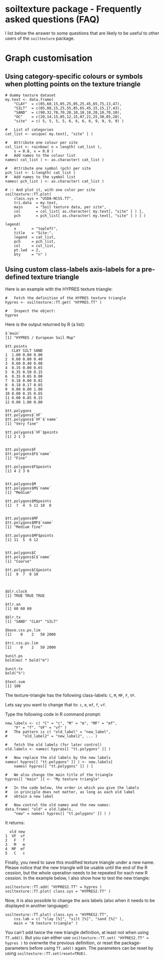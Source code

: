 
soiltexture package - Frequently asked questions (FAQ)
============================================================

I list below the answer to some questions that are likely to 
be useful to other users of the `soiltexture` package.



Graph customisation
============================================================

Using category-specific colours or symbols when plotting points 
on the texture triangle
------------------------------------------------------------

```
# dummy texture dataset 
my.text <- data.frame( 
    "CLAY"  = c(05,60,15,05,25,05,25,45,65,75,13,47), 
    "SILT"  = c(05,08,15,25,55,85,65,45,15,15,17,43), 
    "SAND"  = c(90,32,70,70,20,10,10,10,20,10,70,10), 
    "OC"    = c(20,14,15,05,12,15,07,21,25,30,05,28), 
    "site"  = c( 5, 5, 5, 5, 6, 6, 6, 6, 9, 9, 9, 9) ) 

#   List of categories
cat_list <- unique( my.text[, "site" ] )
    
#   Attribute one colour per site
col_list <- rainbow( n = length( cat_list ), 
    s = 0.8, v = 0.8 )
#   Add names to the colour list
names( col_list ) <- as.character( cat_list )

#   Attribute one symbol (pch) per site
pch_list <- 1:length( cat_list )
#   Add names to the symbol list
names( pch_list ) <- as.character( cat_list )

# :: And plot it, with one color per site
soiltexture::TT.plot( 
    class.sys = "USDA-NCSS.TT", 
    tri.data  = my.text, 
    main      = "Soil texture data, per site", 
    col       = col_list[ as.character( my.text[, "site" ] ) ], 
    pch       = pch_list[ as.character( my.text[, "site" ] ) ] ) 
    
legend( 
    x       = "topleft", 
    title   = "Site:", 
    legend  = cat_list, 
    pch     = pch_list, 
    col     = col_list, 
    pt.lwd  = 2, 
    bty     = "n" )
```



Using custom class-labels axis-labels for a pre-defined 
texture triangle
------------------------------------------------------------

Here is an example with the HYPRES texture triangle:

```
#   Fetch the definition of the HYPRES texture triangle
hypres <- soiltexture::TT.get( "HYPRES.TT" )

#   Inspect the object:
hypres
```

Here is the output returned by R (a list):

```
$`main`
[1] "HYPRES / European Soil Map"

$tt.points
   CLAY SILT SAND
1  1.00 0.00 0.00
2  0.60 0.00 0.40
3  0.60 0.40 0.00
4  0.35 0.00 0.65
5  0.35 0.50 0.15
6  0.35 0.65 0.00
7  0.18 0.00 0.82
8  0.18 0.17 0.65
9  0.00 0.00 1.00
10 0.00 0.35 0.65
11 0.00 0.85 0.15
12 0.00 1.00 0.00

$tt.polygons
$tt.polygons$`VF`
$tt.polygons$`VF`$`name`
[1] "Very fine"

$tt.polygons$`VF`$points
[1] 2 1 3


$tt.polygons$F
$tt.polygons$F$`name`
[1] "Fine"

$tt.polygons$F$points
[1] 4 2 3 6


$tt.polygons$M
$tt.polygons$M$`name`
[1] "Medium"

$tt.polygons$M$points
[1]  7  4  5 11 10  8


$tt.polygons$MF
$tt.polygons$MF$`name`
[1] "Medium fine"

$tt.polygons$MF$points
[1] 11  5  6 12


$tt.polygons$C
$tt.polygons$C$`name`
[1] "Coarse"

$tt.polygons$C$points
[1]  9  7  8 10



$blr.clock
[1] TRUE TRUE TRUE

$tlr.an
[1] 60 60 60

$blr.tx
[1] "SAND" "CLAY" "SILT"

$base.css.ps.lim
[1]    0    2   50 2000

$tri.css.ps.lim
[1]    0    2   50 2000

$unit.ps
bold(mu) * bold("m")

$unit.tx
bold("%")

$text.sum
[1] 100
```

The texture-triangle has the following class-labels: 
`C`, `M`, `MF`, `F`, `VF`.

Lets say you want to change that to: 
`c`, `m`, `mf`, `f`, `vf`.

Type the following code in R command prompt:

```
new.labels <- c( "C" = "c", "M" = "m", "MF" = "mf", 
    "F" = "f", "VF" = "vf" )
#   The pattern is c( "old_label" = "new_label", 
#       "old_label2" = "new_label2", ... )

#   fetch the old labels (for later control)
old.labels <- names( hypres[[ "tt.polygons" ]] ) 

#   Now replace the old labels by the new labels
names( hypres[[ "tt.polygons" ]] ) <- new.labels[ 
    names( hypres[[ "tt.polygons" ]] ) ]

#   We also change the main title of the triangle
hypres[[ "main" ]] <- "My texture triangle"
    
#   In the code below, the order in which you give the labels 
#   in principle does not matter, as long as each old label 
#   obtain a new label

#   Now control the old names and the new names:
data.frame( "old" = old.labels, 
    "new" = names( hypres[[ "tt.polygons" ]] ) )
```

It returns:

```
  old new
1  VF  vf
2   F   f
3   M   m
4  MF  mf
5   C   c
```

Finally, you need to save this modified texture triangle 
under a new name. Please notice that the new triangle will 
be usable until the end of the R cession, but the whole 
operation needs to be repeated for each new R cession. In the 
example below, I also show how to test the new triangle:

```
soiltexture::TT.add( "HYPRES2.TT" = hypres )
soiltexture::TT.plot( class.sys = "HYPRES2.TT" )
```

Now, it is also possible to change the axis labels (also 
when it needs to be displayed in another language):

```
soiltexture::TT.plot( class.sys = "HYPRES2.TT", 
    css.lab = c( "clay [%]", "silt [%]", "sand [%]" ), 
    main = "A texture triangle" )
```

You can't add twice the new triangle definition, at least not 
when using `TT.add()`. But you can either use 
`soiltexture::TT.set( "HYPRES2.TT" = hypres )` to overwrite 
the previous definition, or reset the package-parameters 
before using `TT.add()` again. The parameters can be reset 
by using `soiltexture::TT.set(reset=TRUE)`.
